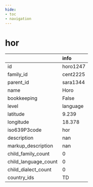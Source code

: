 ```yaml
---
hide:
- toc
- navigation
---
```

# hor
|                      | info     |
|:---------------------|:---------|
| id                   | horo1247 |
| family_id            | cent2225 |
| parent_id            | sara1344 |
| name                 | Horo     |
| bookkeeping          | False    |
| level                | language |
| latitude             | 9.239    |
| longitude            | 18.378   |
| iso639P3code         | hor      |
| description          | nan      |
| markup_description   | nan      |
| child_family_count   | 0        |
| child_language_count | 0        |
| child_dialect_count  | 0        |
| country_ids          | TD       |